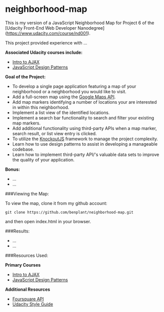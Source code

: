neighborhood-map
================

This is my version of a JavaScript Neighborhood Map for Project 6 of the [Udacity Front-End Web Developer Nanodegree] (https://www.udacity.com/course/nd001).

This project provided experience with ...

**Associated Udacity courses include:**

* [Intro to AJAX](https://www.udacity.com/course/ud110-nd)
* [JavaScript Design Patterns](https://www.udacity.com/course/ud989-nd)

**Goal of the Project:**

* To develop a single page application featuring a map of your neighborhood or a neighborhood you would like to visit. 
* Add a full-screen map using the [Google Maps API](https://developers.google.com/maps/).
* Add map markers identifying a number of locations your are interested in within this neighborhood.
* Implement a list view of the identified locations.
* Implement a search bar functionality to search and filter your existing map markers. 
* Add additional functionality using third-party APIs when a map marker, search result, or list view entry is clicked.  
* To utilize the [KnockoutJS](http://knockoutjs.com/) framework to manage the project complexity.
* Learn how to use design patterns to assist in developing a manageable codebase.
* Learn how to implement third-party API/'s valuable data sets to improve the quality of your application.

**Bonus:**

* ...
* ...

###Viewing the Map:

To view the map, clone it from my github account:

```
git clone https://github.com/benplant/neighborhood-map.git
```

and then open index.html in your browser.

###Results:

* ...
* ...

###Resources Used:

**Primary Courses**

* [Intro to AJAX](https://www.udacity.com/course/ud110-nd)
* [JavaScript Design Patterns](https://www.udacity.com/course/ud989-nd)

**Additional Resources**

* [Foursquare API](https://developer.foursquare.com/start)
* [Udacity Style
  Guide](http://udacity.github.io/frontend-nanodegree-styleguide/javascript.html)
